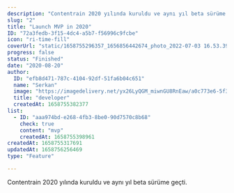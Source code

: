 ```yaml
---
description: "Contentrain 2020 yılında kuruldu ve aynı yıl beta sürüme geçti.\n\n"
slug: "2"
title: "Launch MVP in 2020"
ID: "72a3fedb-3f15-4dc4-a5b7-f56996c9fcbe"
icon: "ri-time-fill"
coverUrl: "static/1658755296357_1656856442674_photo_2022-07-03 16.53.39.jpeg"
progress: false
status: "Finished"
date: "2020-08-20"
author:
  ID: "efb8d471-787c-4104-92df-51fa6b04c651"
  name: "Serkan"
  image: "https://imagedelivery.net/yx26LyQGM_miwnGU8RnEaw/a0c773e6-5f3f-42e6-cc17-814a7cca6a00/public"
  title: "developer"
  createdAt: 1658755382377
list:
  - ID: "aaa974bd-e268-4fb3-8be0-90d7570c8b68"
    check: true
    content: "mvp"
    createdAt: 1658755398961
createdAt: 1658755317691
updatedAt: 1658756256469
type: "Feature"

---
```

Contentrain 2020 yılında kuruldu ve aynı yıl beta sürüme geçti.

